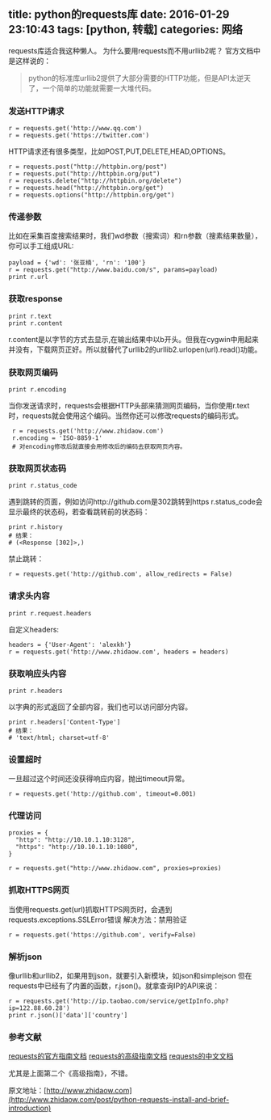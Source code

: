 title: python的requests库
date: 2016-01-29 23:10:43
tags: [python, 转载]
categories: 网络
---
requests库适合我这种懒人。
为什么要用requests而不用urllib2呢？
官方文档中是这样说的：
<!-- more -->

> python的标准库urllib2提供了大部分需要的HTTP功能，但是API太逆天了，一个简单的功能就需要一大堆代码。

### 发送HTTP请求

	r = requests.get('http://www.qq.com')
    r = requests.get('https://twitter.com')
    
HTTP请求还有很多类型，比如POST,PUT,DELETE,HEAD,OPTIONS。

	r = requests.post("http://httpbin.org/post")
    r = requests.put("http://httpbin.org/put")
    r = requests.delete("http://httpbin.org/delete")
    r = requests.head("http://httpbin.org/get")
    r = requests.options("http://httpbin.org/get")
    
### 传递参数

比如在采集百度搜索结果时，我们wd参数（搜索词）和rn参数（搜素结果数量），你可以手工组成URL:

	payload = {'wd': '张亚楠', 'rn': '100'}
    r = requests.get("http://www.baidu.com/s", params=payload)
    print r.url
    
### 获取response

	print r.text
    print r.content
    
r.content是以字节的方式去显示,在输出结果中以b开头。但我在cygwin中用起来并没有，下载网页正好。所以就替代了urllib2的urllib2.urlopen(url).read()功能。

### 获取网页编码

	print r.encoding
    
当你发送请求时，requests会根据HTTP头部来猜测网页编码，当你使用r.text时，requests就会使用这个编码。当然你还可以修改requests的编码形式。

	 r = requests.get('http://www.zhidaow.com')
     r.encoding = 'ISO-8859-1'
     # 对encoding修改后就直接会用修改后的编码去获取网页内容。
     

    
### 获取网页状态码

	print r.status_code
    
遇到跳转的页面，例如访问http://github.com是302跳转到https
r.status_code会显示最终的状态码，若查看跳转前的状态码：

	print r.history
    # 结果：
    # (<Response [302]>,)
    
禁止跳转：

	r = requests.get('http://github.com', allow_redirects = False)

### 请求头内容

	print r.request.headers
    
自定义headers:

	headers = {'User-Agent': 'alexkh'}
	r = requests.get('http://www.zhidaow.com', headers = headers)
    
### 获取响应头内容

	print r.headers
    
以字典的形式返回了全部内容，我们也可以访问部分内容。

	print r.headers['Content-Type']
    # 结果：
    # 'text/html; charset=utf-8'
    
### 设置超时

一旦超过这个时间还没获得响应内容，抛出timeout异常。

	r = requests.get('http://github.com', timeout=0.001)

### 代理访问

    proxies = {
      "http": "http://10.10.1.10:3128",
      "https": "http://10.10.1.10:1080",
    }

    r = requests.get("http://www.zhidaow.com", proxies=proxies)
    
    
### 抓取HTTPS网页

当使用requests.get(url)抓取HTTPS网页时，会遇到requests.exceptions.SSLError错误
解决方法：禁用验证

	r = requests.get('https://github.com', verify=False)
    
### 解析json

像urllib和urllib2，如果用到json，就要引入新模块，如json和simplejson
但在requests中已经有了内置的函数，r.json()。就拿查询IP的API来说：

	r = requests.get('http://ip.taobao.com/service/getIpInfo.php?ip=122.88.60.28')
    print r.json()['data']['country']

### 参考文献

[requests的官方指南文档](http://docs.python-requests.org/en/latest/user/quickstart)
[requests的高级指南文档](http://docs.python-requests.org/en/latest/user/advanced/#advanced)
[requests的中文文档](http://cn.python-requests.org/en/latest)

尤其是上面第二个《高级指南》，不错。

原文地址：[http://www.zhidaow.com](http://www.zhidaow.com/post/python-requests-install-and-brief-introduction)


